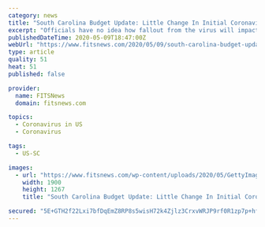 ```yaml
---
category: news
title: "South Carolina Budget Update: Little Change In Initial Coronavirus Projections"
excerpt: "Officials have no idea how fallout from the virus will impact state finances ... meanwhile politicians and press still falling short on transparency."
publishedDateTime: 2020-05-09T18:47:00Z
webUrl: "https://www.fitsnews.com/2020/05/09/south-carolina-budget-update-little-change-in-initial-coronavirus-projections/"
type: article
quality: 51
heat: 51
published: false

provider:
  name: FITSNews
  domain: fitsnews.com

topics:
  - Coronavirus in US
  - Coronavirus

tags:
  - US-SC

images:
  - url: "https://www.fitsnews.com/wp-content/uploads/2020/05/GettyImages-1214299482-e1589036739210.jpg"
    width: 1900
    height: 1267
    title: "South Carolina Budget Update: Little Change In Initial Coronavirus Projections"

secured: "5E+GTH2f22Lxi7bfDqEmZ8RP8s5wisH72k4Zjlz3CrxvWRJP9rf0R1zp7p+hfMfjPNy7JJKd/8qYuB+B0Hb/IMWEb8BMAqnjmIjUIUQcC3dx9oV+UYcDIJEAYWVipxC42CfCoKiv6s1MXPeTegUwpf9gafH5qPwgaJTC/gnQS7zGP9SKIELdOeLp7Ln92oEIpT5MfleyQ4y8PIaFXbhlEvrzxfths7xnWZXebJpcqytZqBSnPT94d4iK/Vosj49KNfoU5/iVP9oiSLo5I2y/pdD5ehVxDMMmdvGcPFjQB8DfK8DGnEXWK7NaW6y25Qoer8x0nVRXXoQ9f82RZ2GlBDgsj0lr0cx9d2sde9cLRR8Gqn5mz0skh51rzvJVOzmR+qi4HcR64bBV7/Hk6MnDSvbnzuRN0ibju6xWZoAIBVWdhoYx30/GgdfUaAcNyzbvrgXZQZTBoe+warrv592QvpK8w4jQD2u3ZfwGMSX5bhs=;IuAvHlZR2B+KCt0EVMGq3Q=="
---
```



